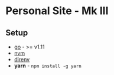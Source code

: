 # Personal Site - Mk III

## Setup

* [go][go] - >= v1.11
* [nvm][nvm]
* [direnv][direnv]
* **yarn** - `npm install -g yarn`

[go]: https://golang.org/dl/
[nvm]: https://github.com/creationix/nvm#install-script
[direnv]: https://direnv.net/
